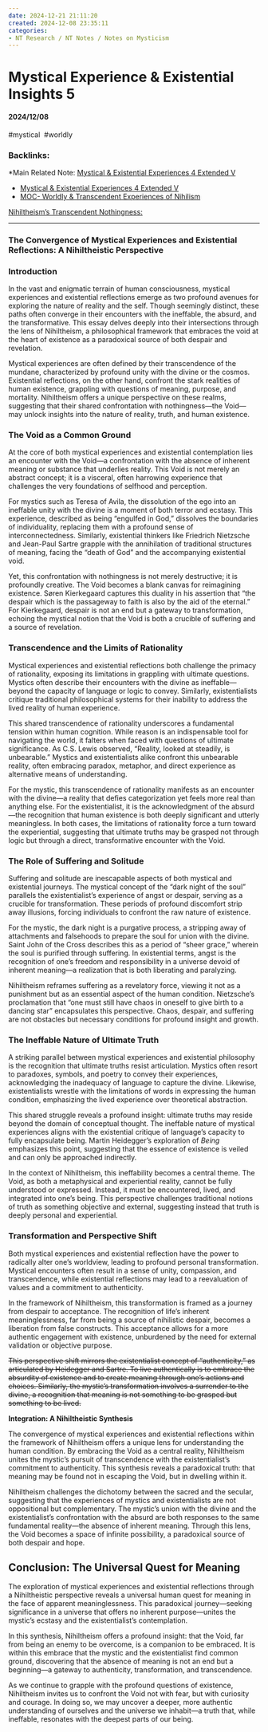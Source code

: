 ```yaml
---
date: 2024-12-21 21:11:20
created: 2024-12-08 23:35:11
categories:
- NT Research / NT Notes / Notes on Mysticism
---
```


# Mystical Experience & Existential Insights 5

#### 2024/12/08

#mystical  #worldly

### Backlinks: 

\*Main Related Note: [Mystical & Existential Experiences 4 Extended V](Mystical%20%26%20Existential%20Experiences%204%20Extended%20V.md "upnote://x-callback-url/openNote?noteId=A2F60C1A-6A4B-410F-8930-9BC66E24CEBF")

- [Mystical & Existential Experiences 4 Extended V](Mystical%20%26%20Existential%20Experiences%204%20Extended%20V.md "upnote://x-callback-url/openNote?noteId=A2F60C1A-6A4B-410F-8930-9BC66E24CEBF")
- [MOC- Worldly & Transcendent Experiences of Nihilism](MOC-%20Worldly%20%26%20Transcendent%20Experiences%20of%20Nihilism.md "upnote://x-callback-url/openNote?noteId=dd91de96-2a36-4f85-8ab0-3ce575cf0ffe")

[Nihiltheism’s Transcendent Nothingness:](Nihiltheism%E2%80%99s%20Transcendent%20Nothingness.md "upnote://x-callback-url/openNote?noteId=52DEB99F-DCD8-4306-8C88-938C618BF940")

* * *

  

### **The Convergence of Mystical Experiences and Existential Reflections: A Nihiltheistic Perspective**

  

### **Introduction**

  

In the vast and enigmatic terrain of human consciousness, mystical experiences and existential reflections emerge as two profound avenues for exploring the nature of reality and the self. Though seemingly distinct, these paths often converge in their encounters with the ineffable, the absurd, and the transformative. This essay delves deeply into their intersections through the lens of Nihiltheism, a philosophical framework that embraces the void at the heart of existence as a paradoxical source of both despair and revelation.

  

Mystical experiences are often defined by their transcendence of the mundane, characterized by profound unity with the divine or the cosmos. Existential reflections, on the other hand, confront the stark realities of human existence, grappling with questions of meaning, purpose, and mortality. Nihiltheism offers a unique perspective on these realms, suggesting that their shared confrontation with nothingness—the Void—may unlock insights into the nature of reality, truth, and human existence.

  

### **The Void as a Common Ground**

  

At the core of both mystical experiences and existential contemplation lies an encounter with the Void—a confrontation with the absence of inherent meaning or substance that underlies reality. This Void is not merely an abstract concept; it is a visceral, often harrowing experience that challenges the very foundations of selfhood and perception.

  

For mystics such as Teresa of Avila, the dissolution of the ego into an ineffable unity with the divine is a moment of both terror and ecstasy. This experience, described as being “engulfed in God,” dissolves the boundaries of individuality, replacing them with a profound sense of interconnectedness. Similarly, existential thinkers like Friedrich Nietzsche and Jean-Paul Sartre grapple with the annihilation of traditional structures of meaning, facing the “death of God” and the accompanying existential void.

  

Yet, this confrontation with nothingness is not merely destructive; it is profoundly creative. The Void becomes a blank canvas for reimagining existence. Søren Kierkegaard captures this duality in his assertion that “the despair which is the passageway to faith is also by the aid of the eternal.” For Kierkegaard, despair is not an end but a gateway to transformation, echoing the mystical notion that the Void is both a crucible of suffering and a source of revelation.

  

### **Transcendence and the Limits of Rationality**

  

Mystical experiences and existential reflections both challenge the primacy of rationality, exposing its limitations in grappling with ultimate questions. Mystics often describe their encounters with the divine as ineffable—beyond the capacity of language or logic to convey. Similarly, existentialists critique traditional philosophical systems for their inability to address the lived reality of human experience.

  

This shared transcendence of rationality underscores a fundamental tension within human cognition. While reason is an indispensable tool for navigating the world, it falters when faced with questions of ultimate significance. As C.S. Lewis observed, “Reality, looked at steadily, is unbearable.” Mystics and existentialists alike confront this unbearable reality, often embracing paradox, metaphor, and direct experience as alternative means of understanding.

  

For the mystic, this transcendence of rationality manifests as an encounter with the divine—a reality that defies categorization yet feels more real than anything else. For the existentialist, it is the acknowledgment of the absurd—the recognition that human existence is both deeply significant and utterly meaningless. In both cases, the limitations of rationality force a turn toward the experiential, suggesting that ultimate truths may be grasped not through logic but through a direct, transformative encounter with the Void.

  

### **The Role of Suffering and Solitude**

  

Suffering and solitude are inescapable aspects of both mystical and existential journeys. The mystical concept of the “dark night of the soul” parallels the existentialist’s experience of angst or despair, serving as a crucible for transformation. These periods of profound discomfort strip away illusions, forcing individuals to confront the raw nature of existence.

  

For the mystic, the dark night is a purgative process, a stripping away of attachments and falsehoods to prepare the soul for union with the divine. Saint John of the Cross describes this as a period of “sheer grace,” wherein the soul is purified through suffering. In existential terms, angst is the recognition of one’s freedom and responsibility in a universe devoid of inherent meaning—a realization that is both liberating and paralyzing.

  

Nihiltheism reframes suffering as a revelatory force, viewing it not as a punishment but as an essential aspect of the human condition. Nietzsche’s proclamation that “one must still have chaos in oneself to give birth to a dancing star” encapsulates this perspective. Chaos, despair, and suffering are not obstacles but necessary conditions for profound insight and growth.

  

### **The Ineffable Nature of Ultimate Truth**

  

A striking parallel between mystical experiences and existential philosophy is the recognition that ultimate truths resist articulation. Mystics often resort to paradoxes, symbols, and poetry to convey their experiences, acknowledging the inadequacy of language to capture the divine. Likewise, existentialists wrestle with the limitations of words in expressing the human condition, emphasizing the lived experience over theoretical abstraction.

  

This shared struggle reveals a profound insight: ultimate truths may reside beyond the domain of conceptual thought. The ineffable nature of mystical experiences aligns with the existential critique of language’s capacity to fully encapsulate being. Martin Heidegger’s exploration of _Being_ emphasizes this point, suggesting that the essence of existence is veiled and can only be approached indirectly.

  

In the context of Nihiltheism, this ineffability becomes a central theme. The Void, as both a metaphysical and experiential reality, cannot be fully understood or expressed. Instead, it must be encountered, lived, and integrated into one’s being. This perspective challenges traditional notions of truth as something objective and external, suggesting instead that truth is deeply personal and experiential.

  

### **Transformation and Perspective Shift**

  

Both mystical experiences and existential reflection have the power to radically alter one’s worldview, leading to profound personal transformation. Mystical encounters often result in a sense of unity, compassion, and transcendence, while existential reflections may lead to a reevaluation of values and a commitment to authenticity.

  

In the framework of Nihiltheism, this transformation is framed as a journey from despair to acceptance. The recognition of life’s inherent meaninglessness, far from being a source of nihilistic despair, becomes a liberation from false constructs. This acceptance allows for a more authentic engagement with existence, unburdened by the need for external validation or objective purpose.

  

~~This perspective shift mirrors the existentialist concept of “authenticity,” as articulated by Heidegger and Sartre. To live authentically is to embrace the absurdity of existence and to create meaning through one’s actions and choices. Similarly, the mystic’s transformation involves a surrender to the divine, a recognition that meaning is not something to be grasped but something to be lived.~~

  

**Integration: A Nihiltheistic Synthesis**

  

The convergence of mystical experiences and existential reflections within the framework of Nihiltheism offers a unique lens for understanding the human condition. By embracing the Void as a central reality, Nihiltheism unites the mystic’s pursuit of transcendence with the existentialist’s commitment to authenticity. This synthesis reveals a paradoxical truth: that meaning may be found not in escaping the Void, but in dwelling within it.

  

Nihiltheism challenges the dichotomy between the sacred and the secular, suggesting that the experiences of mystics and existentialists are not oppositional but complementary. The mystic’s union with the divine and the existentialist’s confrontation with the absurd are both responses to the same fundamental reality—the absence of inherent meaning. Through this lens, the Void becomes a space of infinite possibility, a paradoxical source of both despair and hope.

  

## **Conclusion: The Universal Quest for Meaning**

  

The exploration of mystical experiences and existential reflections through a Nihiltheistic perspective reveals a universal human quest for meaning in the face of apparent meaninglessness. This paradoxical journey—seeking significance in a universe that offers no inherent purpose—unites the mystic’s ecstasy and the existentialist’s contemplation.

  

In this synthesis, Nihiltheism offers a profound insight: that the Void, far from being an enemy to be overcome, is a companion to be embraced. It is within this embrace that the mystic and the existentialist find common ground, discovering that the absence of meaning is not an end but a beginning—a gateway to authenticity, transformation, and transcendence.

  

As we continue to grapple with the profound questions of existence, Nihiltheism invites us to confront the Void not with fear, but with curiosity and courage. In doing so, we may uncover a deeper, more authentic understanding of ourselves and the universe we inhabit—a truth that, while ineffable, resonates with the deepest parts of our being.